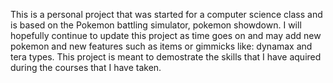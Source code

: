 This is a personal project that was started for a computer science class and is based on the Pokemon battling simulator, pokemon showdown. I will hopefully continue to update this project as time goes on and may add new pokemon
and new features such as items or gimmicks like: dynamax and tera types. This project is meant to demostrate the skills that I have aquired during the courses that I have taken. 
